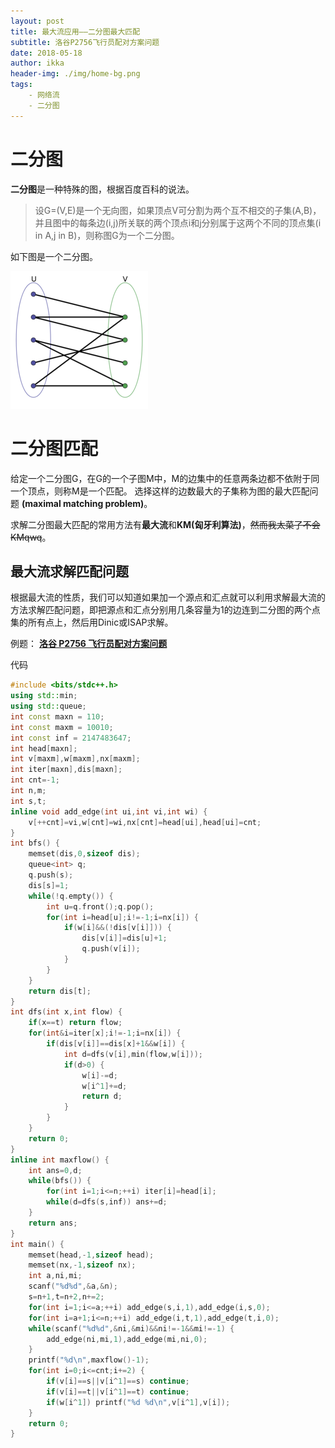 ```yaml
---
layout: post
title: 最大流应用——二分图最大匹配
subtitle: 洛谷P2756飞行员配对方案问题
date: 2018-05-18
author: ikka
header-img: ./img/home-bg.png
tags:
    - 网络流
    - 二分图
---
```

# 二分图

**二分图**是一种特殊的图，根据百度百科的说法。
> 设G=(V,E)是一个无向图，如果顶点V可分割为两个互不相交的子集(A,B)，并且图中的每条边(i,j)所关联的两个顶点i和j分别属于这两个不同的顶点集(i in A,j in B)，则称图G为一个二分图。

如下图是一个二分图。

![img](./img/binarygraph.jpg)

# 二分图匹配

给定一个二分图G，在G的一个子图M中，M的边集中的任意两条边都不依附于同一个顶点，则称M是一个匹配。
选择这样的边数最大的子集称为图的最大匹配问题 **(maximal matching problem)**。

求解二分图最大匹配的常用方法有**最大流**和**KM(匈牙利算法)**，~~然而我太菜了不会KMqwq~~。

## 最大流求解匹配问题

根据最大流的性质，我们可以知道如果加一个源点和汇点就可以利用求解最大流的方法求解匹配问题，即把源点和汇点分别用几条容量为1的边连到二分图的两个点集的所有点上，然后用Dinic或ISAP求解。

例题： **[洛谷 P2756 飞行员配对方案问题](https://www.luogu.org/problemnew/show/P2756)**

代码

``` cpp
#include <bits/stdc++.h>
using std::min;
using std::queue;
int const maxn = 110;
int const maxm = 10010;
int const inf = 2147483647;
int head[maxn];
int v[maxm],w[maxm],nx[maxm];
int iter[maxn],dis[maxn];
int cnt=-1;
int n,m;
int s,t;
inline void add_edge(int ui,int vi,int wi) {
	v[++cnt]=vi,w[cnt]=wi,nx[cnt]=head[ui],head[ui]=cnt;
}
int bfs() {
	memset(dis,0,sizeof dis);
	queue<int> q;
	q.push(s);
	dis[s]=1;
	while(!q.empty()) {
		int u=q.front();q.pop();
		for(int i=head[u];i!=-1;i=nx[i]) {
			if(w[i]&&(!dis[v[i]])) {
				dis[v[i]]=dis[u]+1;
				q.push(v[i]);
			}
		}
	}
	return dis[t];
}
int dfs(int x,int flow) {
	if(x==t) return flow;
	for(int&i=iter[x];i!=-1;i=nx[i]) {
		if(dis[v[i]]==dis[x]+1&&w[i]) {
			int d=dfs(v[i],min(flow,w[i]));
			if(d>0) {
				w[i]-=d;
				w[i^1]+=d;
				return d;
			}
		}
	}
	return 0;
}
inline int maxflow() {
	int ans=0,d;
	while(bfs()) {
		for(int i=1;i<=n;++i) iter[i]=head[i];
		while(d=dfs(s,inf)) ans+=d;
	}
	return ans;
}
int main() {
	memset(head,-1,sizeof head);
	memset(nx,-1,sizeof nx);
	int a,ni,mi;
	scanf("%d%d",&a,&n);
	s=n+1,t=n+2,n+=2;
	for(int i=1;i<=a;++i) add_edge(s,i,1),add_edge(i,s,0);
	for(int i=a+1;i<=n;++i) add_edge(i,t,1),add_edge(t,i,0);
	while(scanf("%d%d",&ni,&mi)&&ni!=-1&&mi!=-1) {
		add_edge(ni,mi,1),add_edge(mi,ni,0);
	}
	printf("%d\n",maxflow()-1);
	for(int i=0;i<=cnt;i+=2) {
		if(v[i]==s||v[i^1]==s) continue;
		if(v[i]==t||v[i^1]==t) continue;
		if(w[i^1]) printf("%d %d\n",v[i^1],v[i]);
	}
	return 0;
}
```
